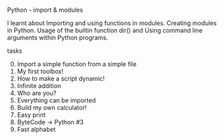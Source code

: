 Python - import & modules

I learnt about Importing and using functions in modules. Creating modules in Python. Usage of the builtin function dir() and Using command line arguments within Python programs.

tasks

0. Import a simple function from a simple file
1. My first toolbox!
2. How to make a script dynamic!
3. Infinite addition
4. Who are you?
5. Everything can be imported
6. Build my own calculator!
7. Easy print
8. ByteCode -> Python #3
9. Fast alphabet
